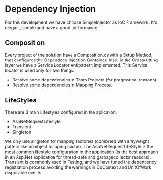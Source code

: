 # Dependency Injection

For this development we have choose SimpleInjector as IoC Framework. It's elegant, simple and have a good performance.

## Composition

Every project of the solution have a Composition.cs with a Setup Method, that configures the Dependecy Injection Container. 
Also, in the Crosscutting layer we have a Service Locator Antipattern implemented. This Service locator is used only for two things:
  - Resolve some dependencies in Tests Projects (for pragmatical reasons).
  - Resolve some dependencies in Mapping Process.

## LifeStyles

There are 3 main Lifestyles configured in the aplication:
   - AspNetRequestLifestyle 
   - Transient
   - Singleton

   We only use singleton for mapping factories (combined with a flyweight pattern like an object mapping cache).
   The AspNetRequestLifeStyle is the most common lifestyle configuration in the application (is the best approach in an Asp.Net application for thread-safe and garbagecollector reasons).
   Transient is commonly used in Testing, and we have tuned the dependency registration process avoiding the warnings in DbContext and UnitOfWork disposable events.
    
